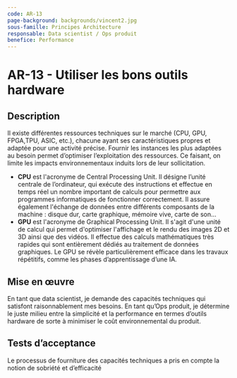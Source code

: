 ```yaml
---
code: AR-13
page-background: backgrounds/vincent2.jpg
sous-famille: Principes Architecture 
responsable: Data scientist / Ops produit
benefice: Performance
---
```

# AR-13 - Utiliser les bons outils hardware

## Description

Il existe différentes ressources techniques sur le marché (CPU, GPU, FPGA,TPU, ASIC, etc.), chacune ayant ses caractéristiques propres et adaptée pour une activité précise. Fournir les instances les plus adaptées au besoin permet d’optimiser l’exploitation des ressources. Ce faisant, on limite les impacts environnementaux induits lors de leur sollicitation.

- **CPU** est l'acronyme de Central Processing Unit. Il désigne l’unité centrale de l’ordinateur, qui exécute des instructions et effectue en temps réel un nombre important de calculs pour permettre aux programmes informatiques de fonctionner correctement. Il assure également l'échange de données entre différents composants de la machine : disque dur, carte graphique, mémoire vive, carte de son…
- **GPU** est l'acronyme de Graphical Processing Unit. Il s'agit d'une unité de calcul qui permet d'optimiser l'affichage et le rendu des images 2D et 3D ainsi que des vidéos. Il effectue des calculs mathématiques très rapides qui sont entièrement dédiés au traitement de données graphiques. Le GPU se révèle particulièrement efficace dans les travaux répétitifs, comme les phases d’apprentissage d’une IA.

## Mise en œuvre

En tant que data scientist, je demande des capacités techniques qui satisfont raisonnablement mes besoins.
En tant qu’Ops produit, je détermine le juste milieu entre la simplicité et la performance en termes d’outils hardware de sorte à minimiser le coût environnemental du produit.

## Tests d’acceptance

Le processus de fourniture des capacités techniques a pris en compte la notion de sobriété et d’efficacité
